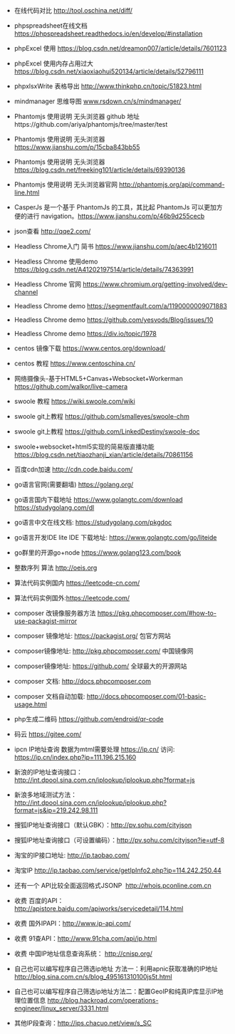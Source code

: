 
- 在线代码对比 http://tool.oschina.net/diff/
- phpspreadsheet在线文档 https://phpspreadsheet.readthedocs.io/en/develop/#installation
- phpExcel 使用 https://blog.csdn.net/dreamon007/article/details/7601123
- phpExcel 使用内存占用过大 https://blog.csdn.net/xiaoxiaohui520134/article/details/52796111
- phpxlsxWrite 表格导出 http://www.thinkphp.cn/topic/51823.html
- mindmanager 思维导图 www.rsdown.cn/s/mindmanager/
- Phantomjs 使用说明 无头浏览器 github 地址https://github.com/ariya/phantomjs/tree/master/test
- Phantomjs 使用说明 无头浏览器 https://www.jianshu.com/p/15cba843bb55 
- Phantomjs 使用说明 无头浏览器 https://blog.csdn.net/freeking101/article/details/69390136
- Phantomjs 使用说明 无头浏览器官网 http://phantomjs.org/api/command-line.html
- CasperJs 是一个基于 PhantomJs 的工具，其比起 PhantomJs 可以更加方便的进行 navigation。https://www.jianshu.com/p/46b9d255cecb
- json查看 http://qqe2.com/
- Headless Chrome入门 简书 https://www.jianshu.com/p/aec4b1216011
- Headless Chrome 使用demo https://blog.csdn.net/A41202197514/article/details/74363991
- Headless Chrome 官网 https://www.chromium.org/getting-involved/dev-channel
- Headless Chrome demo https://segmentfault.com/a/1190000009071883
- Headless Chrome demo https://github.com/yesvods/Blog/issues/10
- Headless Chrome demo https://div.io/topic/1978
- centos 镜像下载 https://www.centos.org/download/
- centos 教程 https://www.centoschina.cn/
- 网络摄像头-基于HTML5+Canvas+Websocket+Workerman https://github.com/walkor/live-camera
- swoole 教程 https://wiki.swoole.com/wiki
- swoole git上教程 https://github.com/smalleyes/swoole-chm
- swoole git上教程 https://github.com/LinkedDestiny/swoole-doc
- swoole+websocket+html5实现的简易版直播功能 https://blog.csdn.net/tiaozhanji_xian/article/details/70861156
- 百度cdn加速 http://cdn.code.baidu.com/
- go语言官网(需要翻墙) https://golang.org/ 
- go语言国内下载地址 https://www.golangtc.com/download    https://studygolang.com/dl
- go语言中文在线文档: https://studygolang.com/pkgdoc
- go语言开发IDE lite IDE  下载地址: https://www.golangtc.com/go/liteide
- go群里的开源go+node https://www.golang123.com/book
- 整数序列 算法 http://oeis.org
- 算法代码实例国内 https://leetcode-cn.com/ 
- 算法代码实例国外:https://leetcode.com/
- composer 改镜像服务器方法 https://pkg.phpcomposer.com/#how-to-use-packagist-mirror
- composer 镜像地址: https://packagist.org/ 包官方网站
- composer镜像地址: http://pkg.phpcomposer.com/ 中国镜像网
- composer镜像地址: https://github.com/  全球最大的开源网站
- composer 文档: http://docs.phpcomposer.com 
- composer 文档自动加载: http://docs.phpcomposer.com/01-basic-usage.html
- php生成二维码 https://github.com/endroid/qr-code
- 码云 https://gitee.com/

- ipcn IP地址查询 数据为mtml需要处理 https://ip.cn/ 访问: https://ip.cn/index.php?ip=111.196.215.160
- 新浪的IP地址查询接口：http://int.dpool.sina.com.cn/iplookup/iplookup.php?format=js
- 新浪多地域测试方法：http://int.dpool.sina.com.cn/iplookup/iplookup.php?format=js&ip=219.242.98.111
- 搜狐IP地址查询接口（默认GBK）：http://pv.sohu.com/cityjson
- 搜狐IP地址查询接口（可设置编码）：http://pv.sohu.com/cityjson?ie=utf-8
- 淘宝的IP接口地址: http://ip.taobao.com/
- 淘宝IP http://ip.taobao.com/service/getIpInfo2.php?ip=114.242.250.44
- 还有一个 API比较全面返回格式JSONP  http://whois.pconline.com.cn 

- 收费 百度的API：http://apistore.baidu.com/apiworks/servicedetail/114.html
- 收费 国外IPAPI：http://www.ip-api.com/
- 收费 91查API：http://www.91cha.com/api/ip.html
- 收费 中国IP地址信息查询系统： http://cnisp.org/

- 自己也可以编写程序自己筛选ip地址 方法一：利用apnic获取准确的IP地址 http://blog.sina.com.cn/s/blog_495161310100js5t.html
- 自己也可以编写程序自己筛选ip地址方法二：配置GeoIP和纯真IP库显示IP地理位置信息 http://blog.hackroad.com/operations-engineer/linux_server/3331.html
- 其他IP段查询：http://ips.chacuo.net/view/s_SC
